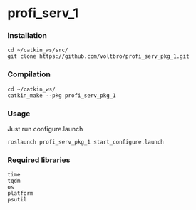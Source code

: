 # profi_serv_1

### Installation
```
cd ~/catkin_ws/src/
git clone https://github.com/voltbro/profi_serv_pkg_1.git
```
### Compilation
```
cd ~/catkin_ws/
catkin_make --pkg profi_serv_pkg_1
```
### Usage

Just run configure.launch
```
roslaunch profi_serv_pkg_1 start_configure.launch
```

### Required libraries

```
time
tqdm
os
platform
psutil
```
